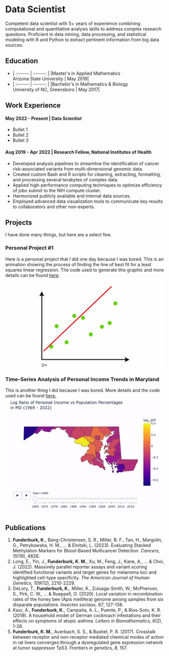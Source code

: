 # Data Scientist

Competent data scientist with 5+ years of experience combining computational and quantitative analysis skills to address complex research questions. Proficient in data mining, data processing, and statistical modeling with R and Python to extract pertinent information from big data sources.


## Education
  * | :------ | ------: |
    |Master's in Applied Mathematics <br>Arizona State University | May 2019|
  * | :------ | ------: |
    |Bachelor's in Mathematics & Biology <br>University of NC, Greensboro | May 2017|

## Work Experience
#### May 2022 - Present | Data Scientist
  - Bullet 1
  - Bullet 2
  - Bullet 3

#### Aug 2019 - Apr 2022 | Research Fellow, National Institutes of Health
  - Developed analysis pipelines to streamline the identification of cancer risk-associated variants from multi-dimensional genomic data.
  - Created custom Bash and R scripts for cleaning, extracting, formatting, and processing several terabytes of complex data.
  - Applied high-performance computing techniques to optimize efficiency of jobs submit to the NIH compute cluster.
  - Harmonized publicly available and internal data sources.
  - Employed advanced data visualization tools to communicate key results to collaborators and other non-experts.


## Projects
I have done many things, but here are a select few.


### Personal Project \#1

Here is a personal project that I did one day because I was bored. 
This is an animation showing the process of finding the line of best fit for a least squares linear regression. The code used to generate this graphic and more details can be found [here](https://github.com/kmfunde/DS-projects/tree/194bda069e9c8220c159d71c3114e7df4835abf9/example-project).
![regression-gif](project-results/lr.gif)

### Time-Series Analysis of Personal Income Trends in Maryland

This is another thing I did because I was bored. More details and the code used can be found [here.](https://github.com/kmfunde/DS-projects/tree/dc04f76d3725581ef968782216a24770d510e078/personal-income)
![md-income-gif](project-results/md_per_inc.gif)




## Publications
  1. **Funderburk, K.**, Bang-Christensen, S. R., Miller, B. F., Tan, H., Margolin, G., Petrykowska, H. M., ... & Elnitski, L. (2023). Evaluating Stacked Methylation Markers for Blood-Based Multicancer Detection. *Cancers, 15*(19), 4826.
  2. Long, E., Yin, J., **Funderburk, K. M.**, Xu, M., Feng, J., Kane, A., ... & Choi, J. (2022). Massively parallel reporter assays and variant scoring identified functional variants and target genes for melanoma loci and highlighted cell-type specificity. *The American Journal of Human Genetics, 109*(12), 2210-2229.
  3. DeLory, T., **Funderburk, K.**, Miller, K., Zuluaga-Smith, W., McPherson, S., Pirk, C. W., ... & Rueppell, O. (2020). Local variation in recombination rates of the honey bee (Apis mellifera) genome among samples from six disparate populations. *Insectes sociaux, 67*, 127-138.
  4. Kaur, A., **Funderburk, K.**, Campaña, A. L., Puente, P., & Ríos-Soto, K. R. (2019). A household model of German cockroach infestations and their effects on symptoms of atopic asthma. *Letters in Biomathematics, 6*(2), 1-26.
  5. **Funderburk, K. M.**, Auerbach, S. S., & Bushel, P. R. (2017). Crosstalk between receptor and non-receptor mediated chemical modes of action in rat livers converges through a dysregulated gene expression network at tumor suppressor Tp53. *Frontiers in genetics, 8*, 157.


